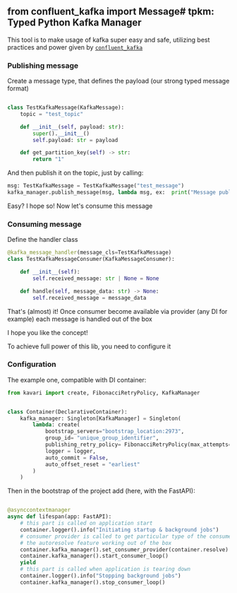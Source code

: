 from confluent_kafka import Message# tpkm: Typed Python Kafka Manager 
---

This tool is to make usage of kafka super easy and safe, 
utilizing best practices and power given by [`confluent_kafka`](https://github.com/confluentinc/confluent-kafka-python)

### Publishing message

Create a message type, that defines the payload (our strong typed message format)
```python

class TestKafkaMessage(KafkaMessage):
    topic = "test_topic"

    def __init__(self, payload: str):
        super().__init__()
        self.payload: str = payload

    def get_partition_key(self) -> str:
        return "1"
```

And then publish it on the topic, just by calling:
```python
msg: TestKafkaMessage = TestKafkaMessage("test_message")
kafka_manager.publish_message(msg, lambda msg, ex:  print("Message published"))
```
Easy? I hope so! Now let's consume this message

### Consuming message

Define the handler class 
```python
@kafka_message_handler(message_cls=TestKafkaMessage)
class TestKafkaMessageConsumer(KafkaMessageConsumer):

    def __init__(self):
        self.received_message: str | None = None

    def handle(self, message_data: str) -> None:
        self.received_message = message_data
```

That's (almost) it! 
Once consumer become available via provider (any DI for example) each message is handled out of the box

I hope you like the concept!

To achieve full power of this lib, you need to configure it

### Configuration

The example one, compatible with DI container:

```python
from kavari import create, FibonacciRetryPolicy, KafkaManager


class Container(DeclarativeContainer):
    kafka_manager: Singleton[KafkaManager] = Singleton(
        lambda: create(
            bootstrap_servers="bootstrap_location:2973",
            group_id= "unique_group_identifier",
            publishing_retry_policy= FibonacciRetryPolicy(max_attempts=10),
            logger = logger,
            auto_commit = False,
            auto_offset_reset = "earliest"
        )
    )
```

Then in the bootstrap of the project add (here, with the FastAPI):
```python

@asynccontextmanager
async def lifespan(app: FastAPI):
    # this part is called on application start
    container.logger().info("Initiating startup & background jobs")
    # consumer provider is called to get particular type of the consumer, making 
    # the autoresolve feature working out of the box
    container.kafka_manager().set_consumer_provider(container.resolve) 
    container.kafka_manager().start_consumer_loop()
    yield
    # this part is called when application is tearing down
    container.logger().info("Stopping background jobs")
    container.kafka_manager().stop_consumer_loop()
```


